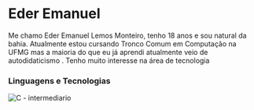 # Eder Emanuel 

Me chamo Eder Emanuel Lemos Monteiro, tenho 18 anos e sou natural da bahia.
Atualmente estou cursando Tronco Comum em Computação na UFMG mas a maioria
do que eu já aprendi atualmente veio de autodidaticismo . Tenho muito 
interesse na área de tecnologia

### Linguagens e Tecnologias


  ![C - intermediario]("https://e7.pngegg.com/pngimages/724/306/png-clipart-c-logo-c-programming-language-icon-letter-c-blue-logo.png) 
    
    
  

  

